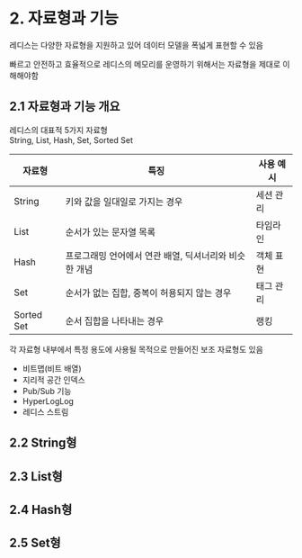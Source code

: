 # 2. 자료형과 기능

레디스는 다양한 자료형을 지원하고 있어 데이터 모델을 폭넓게 표현할 수 있음  

빠르고 안전하고 효율적으로 레디스의 메모리를 운영하기 위해서는 자료형을 제대로 이해해야함  

## 2.1 자료형과 기능 개요

레디스의 대표적 5가지 자료형  
String, List, Hash, Set, Sorted Set

| 자료형 | 특징 | 사용 예시 |
|-------|-------| ------ |
| String   | 키와 값을 일대일로 가지는 경우   | 세션 관리 |
| List   |  순서가 있는 문자열 목록  | 타임라인 |
| Hash   | 프로그래밍 언어에서 연관 배열, 딕셔너리와 비슷한 개념   | 객체 표현 |
| Set   | 순서가 없는 집합, 중복이 허용되지 않는 경우   | 태그 관리 | 
| Sorted Set   | 순서 집합을 나타내는 경우   | 랭킹 | 

각 자료형 내부에서 특정 용도에 사용될 목적으로 만들어진 보조 자료형도 있음
- 비트맵(비트 배열)
- 지리적 공간 인덱스
- Pub/Sub 기능
- HyperLogLog
- 레디스 스트림

## 2.2 String형

## 2.3 List형

## 2.4 Hash형

## 2.5 Set형
